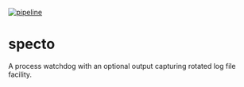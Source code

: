 [![pipeline](https://github.com/d-e-s-o/specto/actions/workflows/test.yml/badge.svg?branch=main)](https://github.com/d-e-s-o/specto/actions/workflows/test.yml)

specto
======

A process watchdog with an optional output capturing rotated log file
facility.
